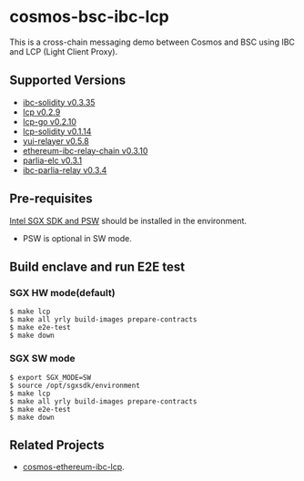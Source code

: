 # cosmos-bsc-ibc-lcp

This is a cross-chain messaging demo between Cosmos and BSC using IBC and LCP (Light Client Proxy).

## Supported Versions
- [ibc-solidity v0.3.35](https://github.com/hyperledger-labs/yui-ibc-solidity/releases/tag/v0.3.35)
- [lcp v0.2.9](https://github.com/datachainlab/lcp/releases/tag/v0.2.9)
- [lcp-go v0.2.10](https://github.com/datachainlab/lcp-go/releases/tag/v0.2.10)
- [lcp-solidity v0.1.14](https://github.com/datachainlab/lcp-solidity/releases/tag/v0.1.14)
- [yui-relayer v0.5.8](https://github.com/hyperledger-labs/yui-relayer/releases/tag/v0.5.8)
- [ethereum-ibc-relay-chain v0.3.10](https://github.com/datachainlab/ethereum-ibc-relay-chain/releases/tag/v0.3.10)
- [parlia-elc v0.3.1](https://github.com/datachainlab/parlia-elc/releases/tag/v0.3.1)
- [ibc-parlia-relay v0.3.4](https://github.com/datachainlab/ibc-parlia-relay/releases/tag/v0.3.4)

## Pre-requisites

[Intel SGX SDK and PSW](https://github.com/intel/linux-sgx) should be installed in the environment.
 * PSW is optional in SW mode. 

## Build enclave and run E2E test

### SGX HW mode(default)
```
$ make lcp
$ make all yrly build-images prepare-contracts 
$ make e2e-test
$ make down
```

### SGX SW mode

```
$ export SGX_MODE=SW
$ source /opt/sgxsdk/environment
$ make lcp
$ make all yrly build-images prepare-contracts 
$ make e2e-test
$ make down
```

## Related Projects
 - [cosmos-ethereum-ibc-lcp](https://github.com/datachainlab/cosmos-ethereum-ibc-lcp).
